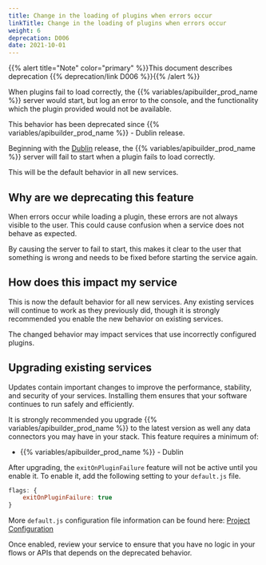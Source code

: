 ```yaml
---
title: Change in the loading of plugins when errors occur
linkTitle: Change in the loading of plugins when errors occur
weight: 6
deprecation: D006
date: 2021-10-01
---
```


{{% alert title="Note" color="primary" %}}This document describes deprecation {{% deprecation/link D006 %}}{{% /alert %}}

When plugins fail to load correctly, the {{% variables/apibuilder_prod_name %}} server would start, but log an error to the console, and the functionality which the plugin provided would not be available.

This behavior has been deprecated since {{% variables/apibuilder_prod_name %}} - Dublin release.

Beginning with the [Dublin](/docs/release_notes/dublin) release, the {{% variables/apibuilder_prod_name %}} server will fail to start when a plugin fails to load correctly.

This will be the default behavior in all new services.

## Why are we deprecating this feature

When errors occur while loading a plugin, these errors are not always visible to the user. This could cause confusion when a service does not behave as expected.

By causing the server to fail to start, this makes it clear to the user that something is wrong and needs to be fixed before starting the service again.

## How does this impact my service

This is now the default behavior for all new services. Any existing services will continue to work as they previously did, though it is strongly recommended you enable the new behavior on existing services.

The changed behavior may impact services that use incorrectly configured plugins.

## Upgrading existing services

Updates contain important changes to improve the performance, stability, and security of your services. Installing them ensures that your software continues to run safely and efficiently.

It is strongly recommended you upgrade {{% variables/apibuilder_prod_name %}} to the latest version as well any data connectors you may have in your stack. This feature requires a minimum of:

* {{% variables/apibuilder_prod_name %}} - Dublin

After upgrading, the `exitOnPluginFailure` feature will not be active until you enable it. To enable it, add the following setting to your `default.js` file.

```javascript
flags: {
    exitOnPluginFailure: true
}
```

More `default.js` configuration file information can be found here: [Project Configuration](/docs/developer_guide/project/configuration/project_configuration/#flags)

Once enabled, review your service to ensure that you have no logic in your flows or APIs that depends on the deprecated behavior.
